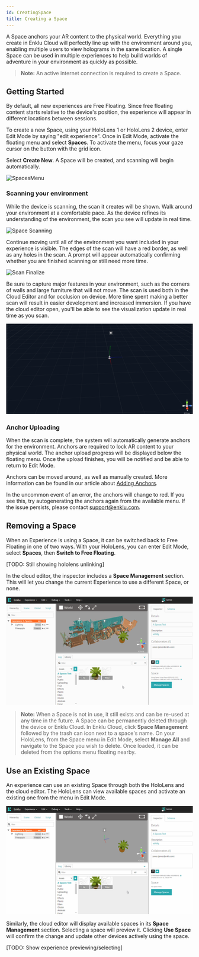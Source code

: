 ```yaml
---
id: CreatingSpace
title: Creating a Space
---
```


A Space anchors your AR content to the physical world. Everything you create in Enklu Cloud will perfectly line up with the environment around you, enabling multiple users to view holograms in the same location.
A single Space can be used in multiple experiences to help build worlds of adventure in your environment as quickly as possible.

> <b>Note:</b> An active internet connection is required to create a Space.

## Getting Started

By default, all new experiences are Free Floating. Since free floating content starts relative to the device's position, the experience will appear in different locations between sessions. 

To create a new Space, using your HoloLens 1 or HoloLens 2 device, enter Edit Mode by saying "edit experience". 
Once in Edit Mode, activate the floating menu and select <b>Spaces</b>. To activate the menu, focus your gaze cursor on the button with the grid icon.

Select <b>Create New</b>. A Space will be created, and scanning will begin automatically.

![SpacesMenu](../../img/product/spaces/CreateFlow.gif)

### Scanning your environment

While the device is scanning, the scan it creates will be shown. Walk around your environment at a comfortable pace. As the device refines its understanding of the environment, the scan you see will update in real time.

![Space Scanning](../../img/product/spaces/Scanning.gif)

Continue moving until all of the environment you want included in your experience is visible. The edges of the scan will have a red border, as well as any holes in the scan. 
A prompt will appear automatically confirming whether you are finished scanning or still need more time.

![Scan Finalize](../../img/product/spaces/ScanningFinalize.gif)

Be sure to capture major features in your environment, such as the corners of walls and large furniture that will not move. 
The scan is used both in the Cloud Editor and for occlusion on device. More time spent making a better scan will result in easier development and increased immersion.
If you have the cloud editor open, you'll be able to see the visualization update in real time as you scan.

![Editor Scan](../../img/product/spaces/EditorScan.gif)

### Anchor Uploading

When the scan is complete, the system will automatically generate anchors for the environment. Anchors are required to lock AR content to your physical world. 
The anchor upload progress will be displayed below the floating menu. Once the upload finishes, you will be notified and be able to return to Edit Mode.

Anchors can be moved around, as well as manually created. More information can be found in our article about <a href='/docs/Spaces/AddingAnchors'>Adding Anchors</a>.

In the uncommon event of an error, the anchors will change to red. If you see this, try autogenerating the anchors again from the available menu. If the issue persists, please contact support@enklu.com.

## Removing a Space

When an Experience is using a Space, it can be switched back to Free Floating in one of two ways. With your HoloLens, you can enter Edit Mode, select <b>Spaces</b>, then <b>Switch to Free Floating</b>. 

[TODO: Still showing hololens unlinking]

In the cloud editor, the inspector includes a <b>Space Management</b> section. This will let you change the current Experience to use a different Space, or none.

![Web Unlink](../../img/product/spaces/UnlinkWeb.gif)

> <b>Note:</b> When a Space is not in use, it still exists and can be re-used at any time in the future. A Space can be permanently deleted through the device or Enklu Cloud.
In Enklu Cloud, click <b>Space Management</b> followed by the trash can icon next to a space's name.
On your HoloLens, from the Space menu in Edit Mode, select <b>Manage All</b> and navigate to the Space you wish to delete. Once loaded, it can be deleted from the options menu floating nearby.  

## Use an Existing Space

An experience can use an existing Space through both the HoloLens and the cloud editor. The HoloLens can view available spaces and activate an existing one from the menu in Edit Mode.

![Web Unlink](../../img/product/spaces/LinkWeb.gif)

Similarly, the cloud editor will display available spaces in its <b>Space Management</b> section. Selecting a space will preview it. Clicking <b>Use Space</b> will confirm the change and update other devices actively using the space.

[TODO: Show experience previewing/selecting]

